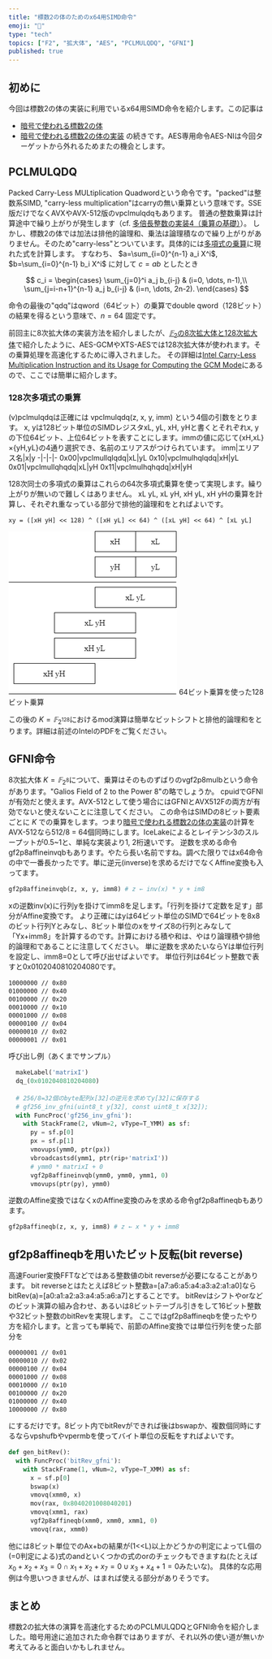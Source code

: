 ```yaml
---
title: "標数2の体のためのx64用SIMD命令"
emoji: "🧮"
type: "tech"
topics: ["F2", "拡大体", "AES", "PCLMULQDQ", "GFNI"]
published: true
---
```

## 初めに

今回は標数2の体の実装に利用でいるx64用SIMD命令を紹介します。この記事は
- [暗号で使われる標数2の体](https://zenn.dev/herumi/articles/extension-field-of-f2)
- [暗号で使われる標数2の体の実装](https://zenn.dev/herumi/articles/extension-field-of-f2-impl)
の続きです。AES専用命令AES-NIは今回ターゲットから外れるためまたの機会とします。

## PCLMULQDQ
Packed Carry-Less MULtiplication Quadwordという命令です。"packed"は整数系SIMD, "carry-less multiplication"はcarryの無い乗算という意味です。SSE版だけでなくAVXやAVX-512版のvpclmulqdqもあります。
普通の整数乗算は計算途中で繰り上がりが発生します（cf. [多倍長整数の実装4（乗算の基礎）](https://zenn.dev/herumi/articles/bitint-04-mul)）。
しかし、標数2の体では加法は排他的論理和、乗法は論理積なので繰り上がりがありません。そのため"carry-less"とついています。具体的には[多項式の乗算](https://zenn.dev/herumi/articles/extension-field-of-f2-impl#%E5%A4%9A%E9%A0%85%E5%BC%8F%E3%81%AE%E4%B9%97%E7%AE%97)に現れた式を計算します。
すなわち、 $a=\sum_{i=0}^{n-1} a_i X^i$, $b=\sum_{i=0}^{n-1} b_i X^i$ に対して $c=ab$ としたとき

$$
c_i = \begin{cases}
  \sum_{j=0}^i a_j b_{i-j}  & (i=0, \dots, n-1),\\
  \sum_{j=i-n+1}^{n-1} a_j b_{i-j} & (i=n, \dots, 2n-2).
\end{cases}
$$

命令の最後の"qdq"はqword（64ビット）の乗算でdouble qword（128ビット）の結果を得るという意味で、$n=64$ 固定です。

前回主に8次拡大体の実装方法を紹介しましたが、[$𝔽_2$​ の8次拡大体と128次拡大体](https://zenn.dev/herumi/articles/extension-field-of-f2#%E3%81%AE8%E6%AC%A1%E6%8B%A1%E5%A4%A7%E4%BD%93%E3%81%A8128%E6%AC%A1%E6%8B%A1%E5%A4%A7%E4%BD%93)で紹介したように、AES-GCMやXTS-AESでは128次拡大体が使われます。その乗算処理を高速化するために導入されました。
その詳細は[Intel Carry-Less Multiplication Instruction and its Usage for Computing the GCM Mode](https://www.intel.com/content/dam/develop/external/us/en/documents/clmul-wp-rev-2-02-2014-04-20.pdf)にあるので、ここでは簡単に紹介します。

### 128次多項式の乗算
(v)pclmulqdqは正確には vpclmulqdq(z, x, y, imm) という4個の引数をとります。
x, yは128ビット単位のSIMDレジスタxL, yL, xH, yHと書くとそれぞれx, yの下位64ビット、上位64ビットを表すことにします。immの値に応じて{xH,xL}×{yH,yL}の4通り選択でき、名前のエリアスがつけられています。
imm|エリアス名|x|y
-|-|-|-
0x00|vpclmullqlqdq|xL|yL
0x10|vpclmulhqlqdq|xH|yL
0x01|vpclmullqhqdq|xL|yH
0x11|vpclmulhqhqdq|xH|yH

128次同士の多項式の乗算はこれらの64次多項式乗算を使って実現します。繰り上がりが無いので難しくはありません。
xL yL, xL yH, xH yL, xH yHの乗算を計算し、それぞれ重なっている部分で排他的論理和をとればよいです。
```
xy = ([xH yH] << 128) ^ ([xH yL] << 64) ^ ([xL yH] << 64) ^ [xL yL]
```
![pclmulqdq](/images/mulqdq.drawio.png)
64ビット乗算を使った128ビット乗算

この後の $K=𝔽_{2^{128}}$​ におけるmod演算は簡単なビットシフトと排他的論理和をとります。詳細は前述のIntelのPDFをご覧ください。

## GFNI命令
8次拡大体 $K=𝔽_{2^8}$​ について、乗算はそのものずばりのvgf2p8mulbという命令があります。"Galios Field of 2 to the Power 8"の略でしょうか。
cpuidでGFNIが有効だと使えます。AVX-512として使う場合にはGFNIとAVX512Fの両方が有効でないと使えないことに注意してください。
この命令はSIMDの8ビット要素ごとに $K$ での乗算をします。つまり[暗号で使われる標数2の体の実装](https://zenn.dev/herumi/articles/extension-field-of-f2-impl)の計算をAVX-512なら512/8 = 64個同時にします。IceLakeによるとレイテンシ3のスループットが0.5~1と、単純な実装より1, 2桁速いです。
逆数を求める命令gf2p8affineinvqbもあります。やたら長い名前ですね。調べた限りではx64命令の中で一番長かったです。単に逆元(inverse)を求めるだけでなくAffine変換も入ってます。

```python
gf2p8affineinvqb(z, x, y, imm8) # z ← inv(x) * y + im8
```
xの逆数inv(x)に行列yを掛けてimm8を足します。「行列を掛けて定数を足す」部分がAffine変換です。
より正確にはyは64ビット単位のSIMDで64ビットを8x8のビット行列Yとみなし、8ビット単位のxをサイズ8の行列とみなして「Yx+imm8」を計算するのです。計算における積や和は、やはり論理積や排他的論理和であることに注意してください。
単に逆数を求めたいならYは単位行列を設定し、imm8=0として呼び出せばよいです。
単位行列は64ビット整数で表すと0x0102040810204080です。

```
10000000 // 0x80
01000000 // 0x40
00100000 // 0x20
00010000 // 0x10
00001000 // 0x08
00000100 // 0x04
00000010 // 0x02
00000001 // 0x01
```
呼び出し例（あくまでサンプル）
```python
  makeLabel('matrixI')
  dq_(0x0102040810204080)

  # 256/8=32個のbyte配列x[32]の逆元を求めてy[32]に保存する
  # gf256_inv_gfni(uint8_t y[32], const uint8_t x[32]);
  with FuncProc('gf256_inv_gfni'):
    with StackFrame(2, vNum=2, vType=T_YMM) as sf:
      py = sf.p[0]
      px = sf.p[1]
      vmovups(ymm0, ptr(px))
      vbroadcastsd(ymm1, ptr(rip+'matrixI'))
      # ymm0 * matrixI + 0
      vgf2p8affineinvqb(ymm0, ymm0, ymm1, 0)
      vmovups(ptr(py), ymm0)
```

逆数のAffine変換ではなくxのAffine変換のみを求める命令gf2p8affineqbもあります。

```python
gf2p8affineqb(z, x, y, imm8) # z ← x * y + imm8
```
## gf2p8affineqbを用いたビット反転(bit reverse)
 高速Fourier変換FFTなどではある整数値のbit reverseが必要になることがあります。
bit reverseとはたとえば8ビット整数a=[a7:a6:a5:a4:a3:a2:a1:a0]ならbitRev(a)=[a0:a1:a2:a3:a4:a5:a6:a7]とすることです。
bitRevはシフトやorなどのビット演算の組み合わせ、あるいは8ビットテーブル引きをして16ビット整数や32ビット整数のbitRevを実現します。
ここではgf2p8affineqbを使ったやり方を紹介します。と言っても単純で、前節のAffine変換では単位行列を使った部分を
```
00000001 // 0x01
00000010 // 0x02
00000100 // 0x04
00001000 // 0x08
00010000 // 0x10
00100000 // 0x20
01000000 // 0x40
10000000 // 0x80
```
にするだけです。8ビット内でbitRevができれば後はbswapか、複数個同時にするならvpshufbやvpermbを使ってバイト単位の反転をすればよいです。

```python
def gen_bitRev():
  with FuncProc('bitRev_gfni'):
    with StackFrame(1, vNum=2, vType=T_XMM) as sf:
      x = sf.p[0]
      bswap(x)
      vmovq(xmm0, x)
      mov(rax, 0x8040201008040201)
      vmovq(xmm1, rax)
      vgf2p8affineqb(xmm0, xmm0, xmm1, 0)
      vmovq(rax, xmm0)
```
他には8ビット単位でのAx+bの結果が(1<<L)以上かどうかの判定によってL個の(=0判定による)式のandといくつかの式のorのチェックもできますね(たとえば$x_0+x_2+x_3=0 \cap x_1 + x_2 + x_7=0 \cup x_3+x_4+1=0$みたいな)。
具体的な応用例は今思いつきませんが、はまれば使える部分がありそうです。

## まとめ
標数2の拡大体の演算を高速化するためのPCLMULQDQとGFNI命令を紹介しました。暗号用途に追加された命令群ではありますが、それ以外の使い道が無いか考えてみると面白いかもしれません。
